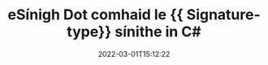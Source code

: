 ---
############################# Static ############################
layout: "auto-gen-signature"
date: 2022-03-01T15:12:22
draft: false
operation: Sign
signaturetype: Digital
fileformat: Dot
productName: .NET
lang: ga
productCode: net
otherformats: pdf doc docx docm dot dotx odt ott xls xlsx xlsm xlsb ods ots xltx xltm pptx pptm
breadcrumb: Put Digital signature on Dot for C#

############################# Head ############################
head_title: "Sínithe leictreonacha digiteacha á gcur le comhad Dot le C#"
head_description: "Cuir Síniú Digiteach ar chomhad Dot le haghaidh .NET ag baint úsáide as cúpla líne de chód. Úsáid an GroupDocs Document Signature API chun mórán formáidí comhaid a shíniú."

############################# Header ############################
title: "eSínigh Dot comhaid le {{ Signaturetype}} sínithe in C#"
description: "Conas Digital síniú a chur leis le cúpla líne de chód .NET"
bg_image: "https://cms.admin.containerize.com/templates/aspose/App_Themes/V3/images/bg/header1.png"
bg_overlay: false
button:
    enable: true

############################# SubMenu ############################
submenu:
    enable: true

    left:
        img_alt: "GroupDocs.Signature for .NET"
        image: "https://cms.admin.containerize.com/templates/groupdocs/images/product-logos/90x90-noborder/groupdocs-signature-net.png"
        product: "GroupDocs.Signature"
        platform: ".NET"



############################# About ############################
about:
    enable: true
    title: "Maidir le GroupDocs.Signature for .NET API sínithe digiteacha"
    content: |
        Is API coitianta é [GroupDocs.Signature for .NET](https://products.groupdocs.com/signature/net/) chun doiciméid a bhfuil sínithe leictreonacha digiteacha orthu a shíniú, agus teastais dhigiteacha orthu. Le haghaidh sínithe digiteacha úsáideann API comhaid teastais PFX chun doiciméad a shíniú le heochracha príobháideacha agus poiblí cosanta ag pasfhocal. Féadfar na sínithe Digiteacha a úsáid chun doiciméid ghnó a dheimhniú le leathanach áirithe eSign PDF, chun doiciméid iomlána Microsoft Office a dheimhniú mar Words, Excel, comhaid Powerpoint, agus doiciméid Open Office. Is féidir le custaiméirí na sínithe a ionramháil go héasca ar nós eagarthóireacht a dhéanamh orthu, iad a bhaint nó a choigeartú. Soláthraíonn an API bealach chun sínithe a chuardach agus a fhíorú. Thairis sin, soláthraítear go leor cumais le haghaidh saincheapadh sínithe.
    

############################# Steps ############################
steps:
    enable: true
    title_left: "Céimeanna chun Dot a shíniú le Digital in C#"
    content_left: |
        Soláthraíonn [GroupDocs.Signature for .NET](https://products.groupdocs.com/signature/net/) cumas chun doiciméid Dot a shíniú le sínithe Digital go tapa agus go héasca.
        
        * Cruthaigh sampla d'aicme Sínithe ag soláthar Dot comhad atá ceaptha a shíniú mar chonair nó mar shruth cuimhne
        * Cuir rang SignOptions ar bun agus socraigh na sonraí go léir a éilítear.
        * Iarr ar an modh Signature.Sign() aschuir {{ Fileformat}} comhad nó sruth cuimhne a rith

    title_right: " Riachtanais Chórais"
    content_right: |
        Tacaítear le GroupDocs.Signature for .NET ar gach mór-ardán agus córas oibriúcháin. Sula ndéanann tú an cód thíos, déan cinnte go bhfuil na réamhriachtanais seo a leanas suiteáilte ar do chóras.

        * Córais oibriúcháin: Microsoft Windows, Linux, MacOS
        * Timpeallachtaí forbartha: Microsoft Visual Studio, Xamarin, MonoDevelop
        * Frameworks: .NET Framework, .NET Standard, .NET Core, Mono
        * Faigh an GroupDocs.Signature for .NET is déanaí ó [Nuget](https://www.nuget.org/packages/groupdocs.signature)
         
    code: |
        ```csharp    
                
        // Set up input Dot file
        string filePath = "input.dot";
        // Set up output file
        string outputFilePath = "output.dot";
        // Provide digital certificate
        string certificateFilePath = "certificate.pfx";

        // Instantiate Signature for input file
        using (GroupDocs.Signature.Signature signature = new GroupDocs.Signature.Signature(filePath))
        {
                //Provide sign options
                DigitalSignOptions options = new DigitalSignOptions(certificateFilePath)
                {
                    // set certificate password
                    Password = "1234567890",
                    // set signature position
                    Left = 50,
                    Top = 200,
                };

                // sign Dot document
                SignResult result = signature.Sign(outputFilePath, options);
        }

        ```

############################# Demos ############################
demos:
    enable: true
    title: "Ag síniú Dot doiciméad le {{ Signaturetype}} Taispeántas Beo"
    content: |
       Sínigh Dot comhad le sínithe éagsúla faoi láthair trí chuairt a thabhairt ar an suíomh Gréasáin [GroupDocs.Signature App](https://products.groupdocs.app/signature/family). Saor in aisce taispeána ar líne ag fanacht leat.          

############################# More Formats ############################
more_formats:
    enable: true
    title: "Sínithe Digital eile a dtacaítear leo le haghaidh C#"
    content: |
        "Is féidir leat Dot a shíniú le cineálacha sínithe eile freisin. Féach ar an liosta thíos le do thoil."
    format: 
       
       
back_to_top:
    enable: true
---